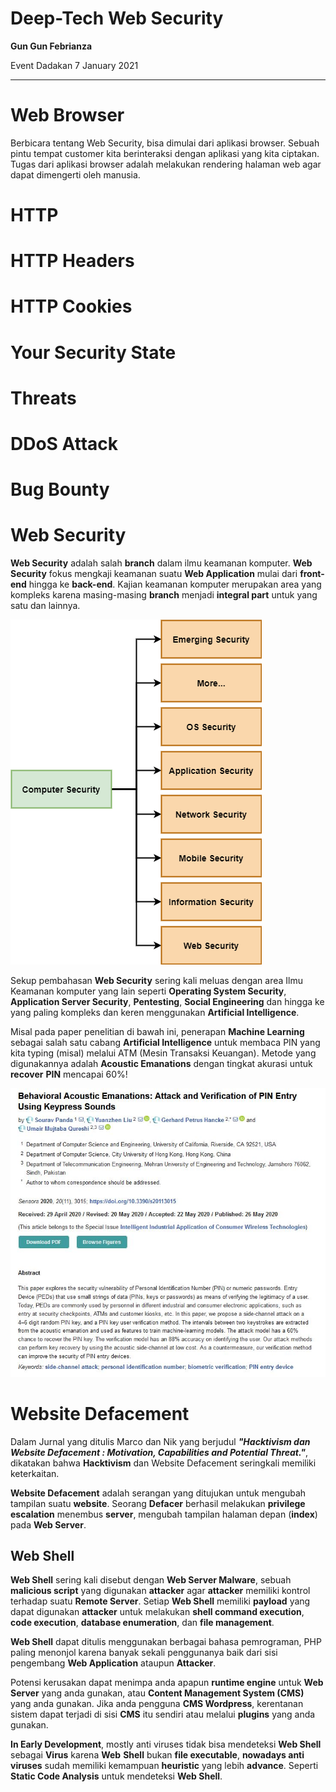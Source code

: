 # Deep-Tech Web Security

**Gun Gun Febrianza**

Event Dadakan 7 January 2021

------------

## 

# Web Browser

Berbicara tentang Web Security, bisa dimulai dari aplikasi browser. Sebuah pintu tempat customer kita berinteraksi dengan aplikasi yang kita ciptakan. Tugas dari aplikasi browser adalah melakukan rendering halaman web agar dapat dimengerti oleh manusia.

  

# HTTP

# HTTP Headers

# HTTP Cookies

# Your Security State

# Threats

# DDoS Attack

# Bug Bounty



# Web Security

**Web Security** adalah salah **branch** dalam ilmu keamanan komputer. **Web Security** fokus mengkaji keamanan suatu **Web Application** mulai dari **front-end** hingga ke **back-end**. Kajian keamanan komputer merupakan area yang kompleks karena masing-masing **branch** menjadi **integral part** untuk yang satu dan lainnya.

<img src="assets/WebSecurityRoot.png" style="zoom:100%;" />

Sekup pembahasan **Web Security** sering kali meluas dengan area Ilmu Keamanan komputer yang lain seperti **Operating System Security**, **Application Server Security**, **Pentesting**, **Social Engineering** dan hingga ke yang paling kompleks dan keren menggunakan **Artificial Intelligence**. 

Misal pada paper penelitian di bawah ini, penerapan **Machine Learning** sebagai salah satu cabang **Artificial Intelligence** untuk membaca PIN yang kita typing (misal) melalui ATM (Mesin Transaksi Keuangan). Metode yang digunakannya adalah **Acoustic Emanations** dengan tingkat akurasi untuk **recover** **PIN** mencapai 60%!

<img src="assets/ComplexComputerSecurity.JPG" style="zoom:100%;" />

# Website Defacement

Dalam Jurnal yang ditulis Marco dan Nik yang berjudul ***"Hacktivism dan Website Defacement : Motivation, Capabilities and Potential Threat."***, dikatakan bahwa **Hacktivism** dan Website Defacement seringkali memiliki keterkaitan. 

**Website Defacement** adalah serangan yang ditujukan untuk mengubah tampilan suatu **website**. Seorang **Defacer** berhasil melakukan **privilege escalation** menembus **server**, mengubah tampilan halaman depan (**index**) pada **Web Server**.



## Web Shell

**Web Shell** sering kali disebut dengan **Web Server Malware**, sebuah **malicious script** yang digunakan **attacker** agar **attacker** memiliki kontrol terhadap suatu **Remote Server**. Setiap **Web Shell** memiliki **payload** yang dapat digunakan **attacker** untuk melakukan **shell command execution**, **code execution**, **database enumeration**, dan **file management**.

**Web Shell** dapat ditulis menggunakan berbagai bahasa pemrograman, PHP paling menonjol karena banyak sekali penggunanya baik dari sisi pengembang **Web Application** ataupun **Attacker**. 

Potensi kerusakan dapat menimpa anda apapun **runtime engine** untuk **Web Server** yang anda gunakan, atau **Content Management System (CMS)** yang anda gunakan. Jika anda pengguna **CMS Wordpress**, kerentanan sistem dapat terjadi di sisi **CMS** itu sendiri atau melalui **plugins** yang anda gunakan.

**In Early Development**, mostly anti viruses tidak bisa mendeteksi **Web Shell** sebagai **Virus** karena **Web** **Shell** bukan **file executable**, **nowadays anti viruses** sudah memiliki kemampuan **heuristic** yang lebih **advance**. Seperti **Static Code Analysis** untuk mendeteksi **Web Shell**.

